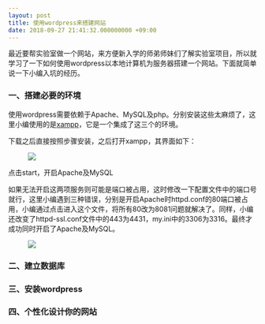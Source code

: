 ```yaml
---
layout: post
title: 使用wordpress来搭建网站
date: 2018-09-27 21:41:32.000000000 +09:00
---
```


最近要帮实验室做一个网站，来方便新入学的师弟师妹们了解实验室项目，所以就学习了一下如何使用wordpress以本地计算机为服务器搭建一个网站。下面就简单说一下小编入坑的经历。

### 一、搭建必要的环境

使用wordpress需要依赖于Apache、MySQL及php。分别安装这些太麻烦了，这里小编使用的是[xampp](https://www.apachefriends.org/index.html)，它是一个集成了这三个的环境。

下载之后直接按照步骤安装，之后打开xampp，其界面如下：

<figure>
    <a><img src="{{site.url}}/my_pics/xampp1.png"></a>
</figure>

点击start，开启Apache及MySQL

如果无法开启这两项服务则可能是端口被占用，这时修改一下配置文件中的端口号就行，这里小编遇到三种错误，分别是开启Apache时httpd.conf的80端口被占用，小编通过点击进入这个文件，将所有80改为8081问题就解决了。同样，小编还改变了httpd-ssl.conf文件中的443为4431，my.ini中的3306为3316。最终才成功同时开启了Apache及MySQL。

<figure>
    <a><img src="{{site.url}}/my_pics/xampp2.png"></a>
</figure>

### 二、建立数据库

### 三、安装wordpress

### 四、个性化设计你的网站